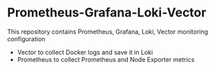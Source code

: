# Prometheus-Grafana-Loki-Vector
This repository contains Prometheus, Grafana, Loki, Vector monitoring configuration
 
- Vector to collect Docker logs and save it in Loki
- Prometheus to collect Prometheus and Node Exporter metrics

